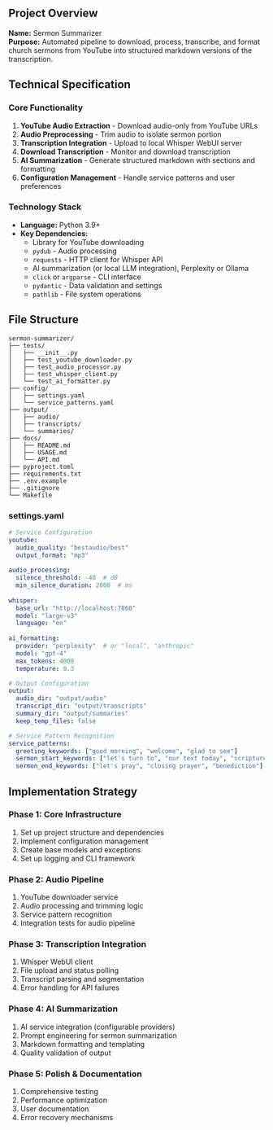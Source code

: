 ## Project Overview

**Name:** Sermon Summarizer  
**Purpose:** Automated pipeline to download, process, transcribe, and format church sermons from YouTube into structured markdown versions of the transcription.

## Technical Specification

### Core Functionality
1. **YouTube Audio Extraction** - Download audio-only from YouTube URLs
2. **Audio Preprocessing** - Trim audio to isolate sermon portion
3. **Transcription Integration** - Upload to local Whisper WebUI server
4. **Download Transcription** - Monitor and download transcription
5. **AI Summarization** - Generate structured markdown with sections and formatting
6. **Configuration Management** - Handle service patterns and user preferences

### Technology Stack
- **Language:** Python 3.9+
- **Key Dependencies:**
  - Library for YouTube downloading
  - `pydub` - Audio processing
  - `requests` - HTTP client for Whisper API
  -  AI summarization (or local LLM integration), Perplexity or Ollama
  - `click` or `argparse` - CLI interface
  - `pydantic` - Data validation and settings
  - `pathlib` - File system operations

## File Structure

```
sermon-summarizer/
├── tests/
│   ├── __init__.py
│   ├── test_youtube_downloader.py
│   ├── test_audio_processor.py
│   ├── test_whisper_client.py
│   └── test_ai_formatter.py
├── config/
│   ├── settings.yaml
│   └── service_patterns.yaml
├── output/
│   ├── audio/
│   ├── transcripts/
│   └── summaries/
├── docs/
│   ├── README.md
│   ├── USAGE.md
│   └── API.md
├── pyproject.toml
├── requirements.txt
├── .env.example
├── .gitignore
└── Makefile
```


### settings.yaml
```yaml
# Service Configuration
youtube:
  audio_quality: "bestaudio/best"
  output_format: "mp3"
  
audio_processing:
  silence_threshold: -40  # dB
  min_silence_duration: 2000  # ms
  
whisper:
  base_url: "http://localhost:7860"
  model: "large-v3"
  language: "en"
  
ai_formatting:
  provider: "perplexity"  # or "local", "anthropic"
  model: "gpt-4"
  max_tokens: 4000
  temperature: 0.3

# Output Configuration
output:
  audio_dir: "output/audio"
  transcript_dir: "output/transcripts"
  summary_dir: "output/summaries"
  keep_temp_files: false

# Service Pattern Recognition
service_patterns:
  greeting_keywords: ["good morning", "welcome", "glad to see"]
  sermon_start_keywords: ["let's turn to", "our text today", "scripture reading"]
  sermon_end_keywords: ["let's pray", "closing prayer", "benediction"]
```

## Implementation Strategy

### Phase 1: Core Infrastructure
1. Set up project structure and dependencies
2. Implement configuration management
3. Create base models and exceptions
4. Set up logging and CLI framework

### Phase 2: Audio Pipeline
1. YouTube downloader service
2. Audio processing and trimming logic
3. Service pattern recognition
4. Integration tests for audio pipeline

### Phase 3: Transcription Integration
1. Whisper WebUI client
2. File upload and status polling
3. Transcript parsing and segmentation
4. Error handling for API failures

### Phase 4: AI Summarization
1. AI service integration (configurable providers)
2. Prompt engineering for sermon summarization
3. Markdown formatting and templating
4. Quality validation of output

### Phase 5: Polish & Documentation
1. Comprehensive testing
2. Performance optimization
3. User documentation
4. Error recovery mechanisms
